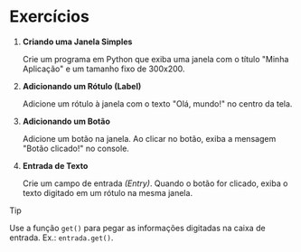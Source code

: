 # Exercícios

1. **Criando uma Janela Simples**

   Crie um programa em Python que exiba uma janela com o título "Minha Aplicação" e um tamanho fixo de 300x200.

2. **Adicionando um Rótulo (Label)**  

   Adicione um rótulo à janela com o texto "Olá, mundo!" no centro da tela.

3. **Adicionando um Botão**

   Adicione um botão na janela. Ao clicar no botão, exiba a mensagem "Botão clicado!" no console.

4. **Entrada de Texto**

   Crie um campo de entrada *(Entry)*. Quando o botão for clicado, exiba o texto digitado em um rótulo na mesma janela.

> [!TIP]
> Use a função <code>get()</code> para pegar as informações digitadas na caixa de entrada.
> Ex.: <code>entrada.get()</code>.
